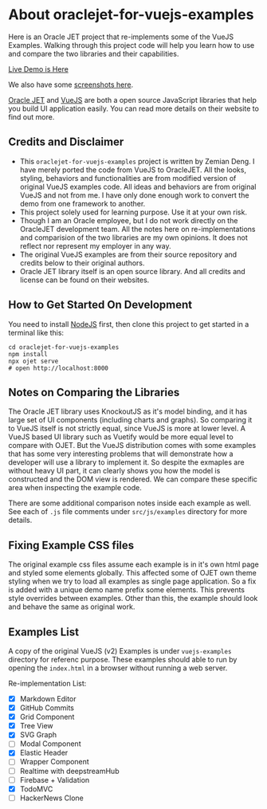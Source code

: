 # About oraclejet-for-vuejs-examples

Here is an Oracle JET project that re-implements some of the 
VueJS Examples. Walking through this project code will help you
learn how to use and compare the two libraries and their capabilities.

[Live Demo is Here](https://raw.githack.com/zemian/oraclejet-for-vuejs-examples-demo/master/web/index.html)

We also have some [screenshots here](docs/screenshots.md).

[Oracle JET](https://www.oracle.com/webfolder/technetwork/jet/index.html) and 
[VueJS](https://vuejs.org/) are both a open source JavaScript libraries that 
help you build UI application easily. You can read more details on their website
to find out more.

## Credits and Disclaimer

- This `oraclejet-for-vuejs-examples` project is written by Zemian Deng.
  I have merely ported the code from VueJS to OracleJET. All the looks, styling, 
  behaviors and functionalities are from modified version of original VueJS examples code.
  All ideas and behaviors are from original VueJS and not from me. I have only done
  enough work to convert the demo from one framework to another.
- This project solely used for learning purpose. Use it at your own risk.
- Though I am an Oracle employee, but I do not work directly
  on the OracleJET development team. All the notes here on re-implementations and comparision
  of the two libraries are my own opinions. It does not reflect nor represent my employer 
  in any way. 
- The original VueJS examples are from their source repository and credits below to their 
  original authors.
- Oracle JET library itself is an open source library. And all credits and license
  can be found on their websites.

## How to Get Started On Development

You need to install [NodeJS](https://nodejs.org/en/) first, then clone this project to 
get started in a terminal like this:

```
cd oraclejet-for-vuejs-examples
npm install
npx ojet serve
# open http://localhost:8000
```

## Notes on Comparing the Libraries

The Oracle JET library uses KnockoutJS as it's model binding, and it has large set of
UI components (including charts and graphs). So comparing it to VueJS itself is not 
strictly equal, since VueJS is more at lower level. A VueJS based UI library 
such as Vuetify would be more equal level to compare with OJET. But the VueJS 
distribution comes with some examples that has some very interesting problems that
will demonstrate how a developer will use a library to implement it. So despite the 
exmaples are without heavy UI part, it can clearly shows you how the model is constructed
and the DOM view is rendered. We can compare these specific area when inspecting the 
example code.

There are some additional comparison notes inside each example as well. See each of `.js` 
file comments under `src/js/examples` directory for more details.

## Fixing Example CSS files

The original example css files assume each example is in it's own html page
and styled some elements globally. This affected some of OJET own theme styling
when we try to load all examples as single page application. So a fix is added 
with a unique demo name prefix some elements. This prevents style overrides 
between examples. Other than this, the example should look and behave the 
same as original work.

## Examples List

A copy of the original VueJS (v2) Examples is under `vuejs-examples` 
directory for referenc purpose. These examples should able to run by opening the `index.html` 
in a browser without running a web server. 

Re-implementation List:

- [x] Markdown Editor
- [x] GitHub Commits
- [x] Grid Component
- [x] Tree View
- [x] SVG Graph
- [ ] Modal Component
- [x] Elastic Header
- [ ] Wrapper Component
- [ ] Realtime with deepstreamHub
- [ ] Firebase + Validation
- [x] TodoMVC
- [ ] HackerNews Clone
